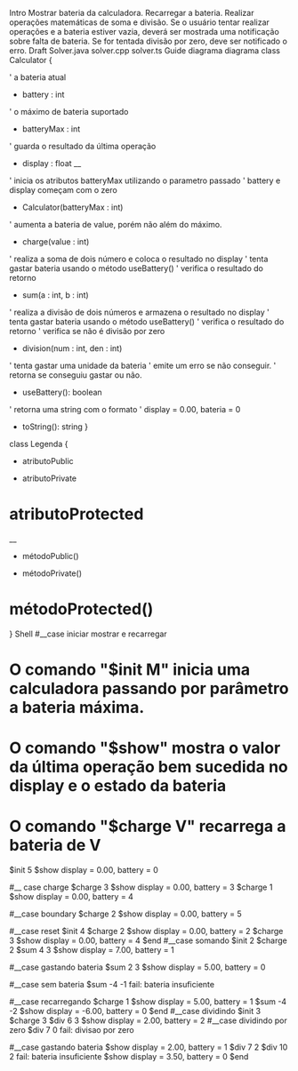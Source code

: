 Intro
Mostrar bateria da calculadora.
Recarregar a bateria.
Realizar operações matemáticas de soma e divisão.
Se o usuário tentar realizar operações e a bateria estiver vazia, deverá ser mostrada uma notificação sobre falta de bateria.
Se for tentada divisão por zero, deve ser notificado o erro.
Draft
Solver.java
solver.cpp
solver.ts
Guide
diagrama
diagrama
class Calculator {

  ' a bateria atual
  + battery    : int

  ' o máximo de bateria suportado
  + batteryMax : int

  ' guarda o resultado da última operação
  + display    : float
  __

  ' inicia os atributos batteryMax utilizando o parametro passado
  ' battery e display começam com o zero
  + Calculator(batteryMax : int)

  ' aumenta a bateria de value, porém não além do máximo.
  + charge(value : int)
  
  ' realiza a soma de dois número e coloca o resultado no display
  ' tenta gastar bateria usando o método useBattery()
  '   verifica o resultado do retorno
  + sum(a : int, b : int)
  
  ' realiza a divisão de dois números e armazena o resultado no display
  ' tenta gastar bateria usando o método useBattery()
  '   verifica o resultado do retorno
  ' verifica se não é divisão por zero
  + division(num : int, den : int)
  
  ' tenta gastar uma unidade da bateria
  '   emite um erro se não conseguir.
  ' retorna se conseguiu gastar ou não.
  + useBattery(): boolean
  
  ' retorna uma string com o formato
  ' display = 0.00, bateria = 0
  + toString(): string
}

class Legenda {
  + atributoPublic
  - atributoPrivate
  # atributoProtected
  __
  + métodoPublic()
  - métodoPrivate()
  # métodoProtected()
}
Shell
#__case iniciar mostrar e recarregar
# O comando "$init M" inicia uma calculadora passando por parâmetro a bateria máxima.
# O comando "$show" mostra o valor da última operação bem sucedida no display e o estado da bateria
# O comando "$charge V" recarrega a bateria de V
$init 5
$show
display = 0.00, battery = 0

#__ case charge
$charge 3
$show
display = 0.00, battery = 3
$charge 1
$show
display = 0.00, battery = 4

#__case boundary
$charge 2
$show
display = 0.00, battery = 5

#__case reset
$init 4
$charge 2
$show
display = 0.00, battery = 2
$charge 3
$show
display = 0.00, battery = 4
$end
#__case somando
$init 2
$charge 2
$sum 4 3
$show
display = 7.00, battery = 1

#__case gastando bateria
$sum 2 3
$show
display = 5.00, battery = 0

#__case sem bateria
$sum -4 -1
fail: bateria insuficiente

#__case recarregando
$charge 1
$show
display = 5.00, battery = 1
$sum -4 -2
$show
display = -6.00, battery = 0
$end
#__case dividindo
$init 3
$charge 3
$div 6 3
$show
display = 2.00, battery = 2
#__case dividindo por zero
$div 7 0
fail: divisao por zero

#__case gastando bateria
$show
display = 2.00, battery = 1
$div 7 2
$div 10 2
fail: bateria insuficiente
$show
display = 3.50, battery = 0
$end